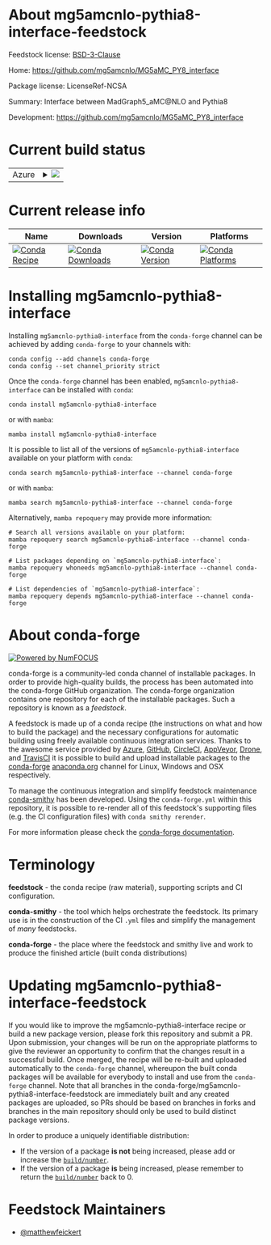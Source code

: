 About mg5amcnlo-pythia8-interface-feedstock
===========================================

Feedstock license: [BSD-3-Clause](https://github.com/conda-forge/mg5amcnlo-pythia8-interface-feedstock/blob/main/LICENSE.txt)

Home: https://github.com/mg5amcnlo/MG5aMC_PY8_interface

Package license: LicenseRef-NCSA

Summary: Interface between MadGraph5_aMC@NLO and Pythia8

Development: https://github.com/mg5amcnlo/MG5aMC_PY8_interface

Current build status
====================


<table>
    
  <tr>
    <td>Azure</td>
    <td>
      <details>
        <summary>
          <a href="https://dev.azure.com/conda-forge/feedstock-builds/_build/latest?definitionId=26608&branchName=main">
            <img src="https://dev.azure.com/conda-forge/feedstock-builds/_apis/build/status/mg5amcnlo-pythia8-interface-feedstock?branchName=main">
          </a>
        </summary>
        <table>
          <thead><tr><th>Variant</th><th>Status</th></tr></thead>
          <tbody><tr>
              <td>linux_64</td>
              <td>
                <a href="https://dev.azure.com/conda-forge/feedstock-builds/_build/latest?definitionId=26608&branchName=main">
                  <img src="https://dev.azure.com/conda-forge/feedstock-builds/_apis/build/status/mg5amcnlo-pythia8-interface-feedstock?branchName=main&jobName=linux&configuration=linux%20linux_64_" alt="variant">
                </a>
              </td>
            </tr><tr>
              <td>linux_aarch64</td>
              <td>
                <a href="https://dev.azure.com/conda-forge/feedstock-builds/_build/latest?definitionId=26608&branchName=main">
                  <img src="https://dev.azure.com/conda-forge/feedstock-builds/_apis/build/status/mg5amcnlo-pythia8-interface-feedstock?branchName=main&jobName=linux&configuration=linux%20linux_aarch64_" alt="variant">
                </a>
              </td>
            </tr><tr>
              <td>linux_ppc64le</td>
              <td>
                <a href="https://dev.azure.com/conda-forge/feedstock-builds/_build/latest?definitionId=26608&branchName=main">
                  <img src="https://dev.azure.com/conda-forge/feedstock-builds/_apis/build/status/mg5amcnlo-pythia8-interface-feedstock?branchName=main&jobName=linux&configuration=linux%20linux_ppc64le_" alt="variant">
                </a>
              </td>
            </tr><tr>
              <td>osx_arm64</td>
              <td>
                <a href="https://dev.azure.com/conda-forge/feedstock-builds/_build/latest?definitionId=26608&branchName=main">
                  <img src="https://dev.azure.com/conda-forge/feedstock-builds/_apis/build/status/mg5amcnlo-pythia8-interface-feedstock?branchName=main&jobName=osx&configuration=osx%20osx_arm64_" alt="variant">
                </a>
              </td>
            </tr>
          </tbody>
        </table>
      </details>
    </td>
  </tr>
</table>

Current release info
====================

| Name | Downloads | Version | Platforms |
| --- | --- | --- | --- |
| [![Conda Recipe](https://img.shields.io/badge/recipe-mg5amcnlo--pythia8--interface-green.svg)](https://anaconda.org/conda-forge/mg5amcnlo-pythia8-interface) | [![Conda Downloads](https://img.shields.io/conda/dn/conda-forge/mg5amcnlo-pythia8-interface.svg)](https://anaconda.org/conda-forge/mg5amcnlo-pythia8-interface) | [![Conda Version](https://img.shields.io/conda/vn/conda-forge/mg5amcnlo-pythia8-interface.svg)](https://anaconda.org/conda-forge/mg5amcnlo-pythia8-interface) | [![Conda Platforms](https://img.shields.io/conda/pn/conda-forge/mg5amcnlo-pythia8-interface.svg)](https://anaconda.org/conda-forge/mg5amcnlo-pythia8-interface) |

Installing mg5amcnlo-pythia8-interface
======================================

Installing `mg5amcnlo-pythia8-interface` from the `conda-forge` channel can be achieved by adding `conda-forge` to your channels with:

```
conda config --add channels conda-forge
conda config --set channel_priority strict
```

Once the `conda-forge` channel has been enabled, `mg5amcnlo-pythia8-interface` can be installed with `conda`:

```
conda install mg5amcnlo-pythia8-interface
```

or with `mamba`:

```
mamba install mg5amcnlo-pythia8-interface
```

It is possible to list all of the versions of `mg5amcnlo-pythia8-interface` available on your platform with `conda`:

```
conda search mg5amcnlo-pythia8-interface --channel conda-forge
```

or with `mamba`:

```
mamba search mg5amcnlo-pythia8-interface --channel conda-forge
```

Alternatively, `mamba repoquery` may provide more information:

```
# Search all versions available on your platform:
mamba repoquery search mg5amcnlo-pythia8-interface --channel conda-forge

# List packages depending on `mg5amcnlo-pythia8-interface`:
mamba repoquery whoneeds mg5amcnlo-pythia8-interface --channel conda-forge

# List dependencies of `mg5amcnlo-pythia8-interface`:
mamba repoquery depends mg5amcnlo-pythia8-interface --channel conda-forge
```


About conda-forge
=================

[![Powered by
NumFOCUS](https://img.shields.io/badge/powered%20by-NumFOCUS-orange.svg?style=flat&colorA=E1523D&colorB=007D8A)](https://numfocus.org)

conda-forge is a community-led conda channel of installable packages.
In order to provide high-quality builds, the process has been automated into the
conda-forge GitHub organization. The conda-forge organization contains one repository
for each of the installable packages. Such a repository is known as a *feedstock*.

A feedstock is made up of a conda recipe (the instructions on what and how to build
the package) and the necessary configurations for automatic building using freely
available continuous integration services. Thanks to the awesome service provided by
[Azure](https://azure.microsoft.com/en-us/services/devops/), [GitHub](https://github.com/),
[CircleCI](https://circleci.com/), [AppVeyor](https://www.appveyor.com/),
[Drone](https://cloud.drone.io/welcome), and [TravisCI](https://travis-ci.com/)
it is possible to build and upload installable packages to the
[conda-forge](https://anaconda.org/conda-forge) [anaconda.org](https://anaconda.org/)
channel for Linux, Windows and OSX respectively.

To manage the continuous integration and simplify feedstock maintenance
[conda-smithy](https://github.com/conda-forge/conda-smithy) has been developed.
Using the ``conda-forge.yml`` within this repository, it is possible to re-render all of
this feedstock's supporting files (e.g. the CI configuration files) with ``conda smithy rerender``.

For more information please check the [conda-forge documentation](https://conda-forge.org/docs/).

Terminology
===========

**feedstock** - the conda recipe (raw material), supporting scripts and CI configuration.

**conda-smithy** - the tool which helps orchestrate the feedstock.
                   Its primary use is in the construction of the CI ``.yml`` files
                   and simplify the management of *many* feedstocks.

**conda-forge** - the place where the feedstock and smithy live and work to
                  produce the finished article (built conda distributions)


Updating mg5amcnlo-pythia8-interface-feedstock
==============================================

If you would like to improve the mg5amcnlo-pythia8-interface recipe or build a new
package version, please fork this repository and submit a PR. Upon submission,
your changes will be run on the appropriate platforms to give the reviewer an
opportunity to confirm that the changes result in a successful build. Once
merged, the recipe will be re-built and uploaded automatically to the
`conda-forge` channel, whereupon the built conda packages will be available for
everybody to install and use from the `conda-forge` channel.
Note that all branches in the conda-forge/mg5amcnlo-pythia8-interface-feedstock are
immediately built and any created packages are uploaded, so PRs should be based
on branches in forks and branches in the main repository should only be used to
build distinct package versions.

In order to produce a uniquely identifiable distribution:
 * If the version of a package **is not** being increased, please add or increase
   the [``build/number``](https://docs.conda.io/projects/conda-build/en/latest/resources/define-metadata.html#build-number-and-string).
 * If the version of a package **is** being increased, please remember to return
   the [``build/number``](https://docs.conda.io/projects/conda-build/en/latest/resources/define-metadata.html#build-number-and-string)
   back to 0.

Feedstock Maintainers
=====================

* [@matthewfeickert](https://github.com/matthewfeickert/)

